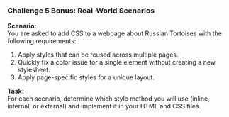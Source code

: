 ### **Challenge 5 Bonus: Real-World Scenarios**  
**Scenario:**  
You are asked to add CSS to a webpage about Russian Tortoises with the following requirements:  
1. Apply styles that can be reused across multiple pages.  
2. Quickly fix a color issue for a single element without creating a new stylesheet.  
3. Apply page-specific styles for a unique layout.  

**Task:**  
For each scenario, determine which style method you will use (inline, internal, or external) and implement it in your HTML and CSS files.  

